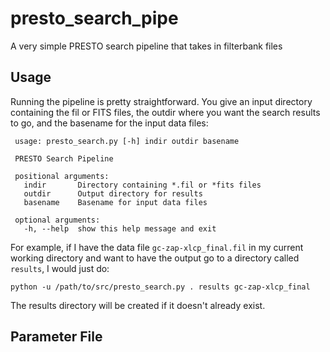 # presto_search_pipe

A very simple PRESTO search pipeline that takes in 
filterbank files 

## Usage

Running the pipeline is pretty straightforward.  You give 
an input directory containing the fil or FITS files, the 
outdir where you want the search results to go, and the 
basename for the input data files:

     usage: presto_search.py [-h] indir outdir basename
     
     PRESTO Search Pipeline
     
     positional arguments:
       indir       Directory containing *.fil or *fits files
       outdir      Output directory for results
       basename    Basename for input data files
     
     optional arguments:
       -h, --help  show this help message and exit

For example, if I have the data file `gc-zap-xlcp_final.fil` in my 
current working directory and want to have the output go to a directory 
called `results`, I would just do:

    python -u /path/to/src/presto_search.py . results gc-zap-xlcp_final 

The results directory will be created if it doesn't already exist.

## Parameter File




